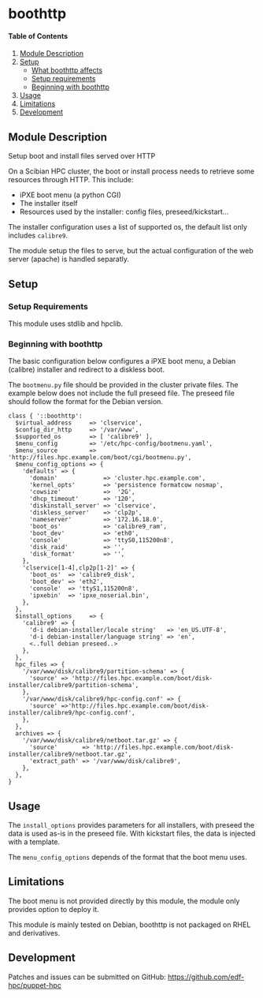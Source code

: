 # boothttp

#### Table of Contents

1. [Module Description](#module-description)
2. [Setup](#setup)
    * [What boothttp affects](#what-boothttp-affects)
    * [Setup requirements](#setup-requirements)
    * [Beginning with boothttp](#beginning-with-boothttp)
3. [Usage](#usage)
4. [Limitations](#limitations)
5. [Development](#development)

## Module Description

Setup boot and install files served over HTTP

On a Scibian HPC cluster, the boot or install process needs to retrieve some
resources through HTTP. This include:

 * iPXE boot menu (a python CGI)
 * The installer itself
 * Resources used by the installer: config files, preseed/kickstart...

The installer configuration uses a list of supported os, the default list only
includes `calibre9`.

The module setup the files to serve, but the actual configuration of the web
server (apache) is handled separatly.

## Setup

### Setup Requirements

This module uses stdlib and hpclib.

### Beginning with boothttp

The basic configuration below configures a iPXE boot menu, a Debian (calibre)
installer and redirect to a diskless boot.

The ``bootmenu.py`` file should be provided in the cluster private files. The
example below does not include the full preseed file. The preseed file should
follow the format for the Debian version.

```
class { '::boothttp':
  $virtual_address     => 'clservice',
  $config_dir_http     => '/var/www',
  $supported_os        => [ 'calibre9' ],
  $menu_config         => '/etc/hpc-config/bootmenu.yaml',
  $menu_source         => 'http://files.hpc.example.com/boot/cgi/bootmenu.py',
  $menu_config_options => {
    'defaults' => {
      'domain'             => 'cluster.hpc.example.com',
      'kernel_opts'        => 'persistence formatcow nosmap',
      'cowsize'            =>  '2G',
      'dhcp_timeout'       => '120',
      'diskinstall_server' => 'clservice',
      'diskless_server'    => 'clp2p',
      'nameserver'         => '172.16.18.0',
      'boot_os'            => 'calibre9_ram',
      'boot_dev'           => 'eth0',
      'console'            => 'ttyS0,115200n8',
      'disk_raid'          => '',
      'disk_format'        => '',
    },
    'clservice[1-4],clp2p[1-2]' => {
      'boot_os'  => 'calibre9_disk',
      'boot_dev' => 'eth2',
      'console'  => 'ttyS1,115200n8',
      'ipxebin'  => 'ipxe_noserial.bin',
    },
  },
  $install_options     => {
    'calibre9' => {
      'd-i debian-installer/locale string'   => 'en_US.UTF-8',
      'd-i debian-installer/language string' => 'en',
      <..full debian preseed..>
    },
  },
  hpc_files => {
    '/var/www/disk/calibre9/partition-schema' => {
      'source' => 'http://files.hpc.example.com/boot/disk-installer/calibre9/partition-schema',
    },
    '/var/www/disk/calibre9/hpc-config.conf' => {
      'source' =>'http://files.hpc.example.com/boot/disk-installer/calibre9/hpc-config.conf',
    },
  },
  archives => {
    '/var/www/disk/calibre9/netboot.tar.gz' => {
      'source'       => 'http://files.hpc.example.com/boot/disk-installer/calibre9/netboot.tar.gz',
      'extract_path' => '/var/www/disk/calibre9',
    },
  },
}
```

## Usage

The ``install_options`` provides parameters for all installers, with preseed
the data is used as-is in the preseed file. With kickstart files, the data is
injected with a template.

The ``menu_config_options`` depends of the format that the boot menu uses.

## Limitations

The boot menu is not provided directly by this module, the module only provides
option to deploy it.

This module is mainly tested on Debian, boothttp is not packaged on RHEL and
derivatives.

## Development

Patches and issues can be submitted on GitHub:
https://github.com/edf-hpc/puppet-hpc
